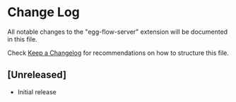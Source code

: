 # Change Log

All notable changes to the "egg-flow-server" extension will be documented in this file.

Check [Keep a Changelog](http://keepachangelog.com/) for recommendations on how to structure this file.

## [Unreleased]

- Initial release